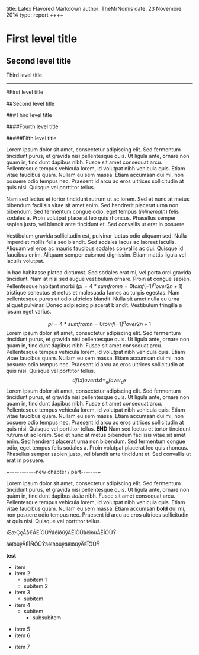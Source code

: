 title: Latex Flavored Markdown
author: TheMrNomis
date: 23 Novembre 2014
type: report
++++

First level title
=================

Second level title
------------------

Third level title
_________________

#First level title

##Second level title

###Third level title

####Fourth level title

#####Fifth level title

Lorem ipsum dolor sit amet, consectetur adipiscing elit. Sed fermentum tincidunt purus, et gravida nisi pellentesque quis. Ut ligula ante, ornare non quam in, tincidunt dapibus nibh. Fusce sit amet consequat arcu. Pellentesque tempus vehicula lorem, id volutpat nibh vehicula quis. Etiam vitae faucibus quam. Nullam eu sem massa. Etiam accumsan dui mi, non posuere odio tempus nec. Praesent id arcu ac eros ultrices sollicitudin at quis nisi. Quisque vel porttitor tellus.

Nam sed lectus et tortor tincidunt rutrum ut ac lorem. Sed et nunc at metus bibendum facilisis vitae sit amet enim. Sed hendrerit placerat urna non bibendum. Sed fermentum congue odio, eget tempus ($inline math$) felis sodales a. Proin volutpat placerat leo quis rhoncus. Phasellus semper sapien justo, vel blandit ante tincidunt et. Sed convallis ut erat in posuere.

Vestibulum gravida sollicitudin est, pulvinar luctus odio aliquam sed. Nulla imperdiet mollis felis sed blandit. Sed sodales lacus ac laoreet iaculis. Aliquam vel eros ac mauris faucibus sodales convallis ac dui. Quisque id faucibus enim. Aliquam semper euismod dignissim. Etiam mattis ligula vel iaculis volutpat.

In hac habitasse platea dictumst. Sed sodales erat mi, vel porta orci gravida tincidunt. Nam at nisi sed augue vestibulum ornare. Proin at congue sapien. Pellentesque habitant morbi ($pi = 4 * sum from n=0 to inf (-1)^n over 2n+1$) tristique senectus et netus et malesuada fames ac turpis egestas. Nam pellentesque purus ut odio ultricies blandit. Nulla sit amet nulla eu urna aliquet pulvinar. Donec adipiscing placerat blandit. Vestibulum fringilla a ipsum eget varius.

$$
    pi = 4 * sum from n=0 to inf (-1)^n over 2n+1
$$
Lorem ipsum dolor sit amet, consectetur adipiscing elit. Sed fermentum tincidunt purus, et gravida nisi pellentesque quis. Ut ligula ante, ornare non quam in, tincidunt dapibus nibh. Fusce sit amet consequat arcu. Pellentesque tempus vehicula lorem, id volutpat nibh vehicula quis. Etiam vitae faucibus quam. Nullam eu sem massa. Etiam accumsan dui mi, non posuere odio tempus nec. Praesent id arcu ac eros ultrices sollicitudin at quis nisi. Quisque vel porttitor tellus.
$$
    d f(x) over d x != _d f over _d x
$$
Lorem ipsum dolor sit amet, consectetur adipiscing elit. Sed fermentum tincidunt purus, et gravida nisi pellentesque quis. Ut ligula ante, ornare non quam in, tincidunt dapibus nibh. Fusce sit amet consequat arcu. Pellentesque tempus vehicula lorem, id volutpat nibh vehicula quis. Etiam vitae faucibus quam. Nullam eu sem massa. Etiam accumsan dui mi, non posuere odio tempus nec. Praesent id arcu ac eros ultrices sollicitudin at quis nisi. Quisque vel porttitor tellus. __END__
Nam sed lectus et tortor tincidunt rutrum ut ac lorem. Sed et nunc at metus bibendum facilisis vitae sit amet enim. Sed hendrerit placerat urna non bibendum. Sed fermentum congue odio, eget tempus felis sodales a. Proin volutpat placerat leo quis rhoncus. Phasellus semper sapien justo, vel blandit ante tincidunt et. Sed convallis ut erat in posuere.

+-----------new chapter / part-------+

Lorem ipsum dolor sit amet, consectetur adipiscing elit. Sed fermentum tincidunt purus, et gravida nisi pellentesque quis. Ut ligula ante, ornare non quàm in, tincidunt dapibus _italic_ nibh. Fusce sit amét consequat arcu. Pellentesque tempus vehicula lorem, id volutpat nibh vehicula quis. Etiam vitae faucibus quam. Nullam eu sem massa. Etiam accumsan __bold__ dui mi, non posuere odio tempus nec. Praesent id arcu ac eros ultrices sollicitudin at quis nisi. Quisque vel porttitor tellus.

ÆæÇçÅå€ÁÉÍÓÚÝáéíóúýÀÈÌÒÙàèìòùÂÊÎÔÛŶ

âêîôûŷÃẼĨÑÕŨỸãẽĩñõũỹäëïöüÿÄËÏÖÜŸ

__test__

* item
* item 2
    * subitem 1
    * subitem 2
* item 3
    * subitem
* item 4
    * subitem
        * subsubitem
- item 5
- item 6
+ item 7
